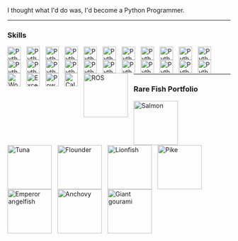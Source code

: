 I thought what I'd do was, I'd become a Python Programmer.

---
### Skills

<img align="left" alt="Python" title="Python" width="30px" style="padding-right:10px;" src="https://upload.wikimedia.org/wikipedia/commons/c/c3/Python-logo-notext.svg" />
<img align="left" alt="Python" title="Python" width="30px" style="padding-right:10px;" src="https://upload.wikimedia.org/wikipedia/commons/c/c3/Python-logo-notext.svg" />
<img align="left" alt="Python" title="Python" width="30px" style="padding-right:10px;" src="https://upload.wikimedia.org/wikipedia/commons/c/c3/Python-logo-notext.svg" />
<img align="left" alt="Python" title="Python" width="30px" style="padding-right:10px;" src="https://upload.wikimedia.org/wikipedia/commons/c/c3/Python-logo-notext.svg" />
<img align="left" alt="Python" title="Python" width="30px" style="padding-right:10px;" src="https://upload.wikimedia.org/wikipedia/commons/c/c3/Python-logo-notext.svg" />
<img align="left" alt="Python" title="Python" width="30px" style="padding-right:10px;" src="https://upload.wikimedia.org/wikipedia/commons/c/c3/Python-logo-notext.svg" />
<img align="left" alt="Python" title="Python" width="30px" style="padding-right:10px;" src="https://upload.wikimedia.org/wikipedia/commons/c/c3/Python-logo-notext.svg" />
<img align="left" alt="Python" title="Python" width="30px" style="padding-right:10px;" src="https://upload.wikimedia.org/wikipedia/commons/c/c3/Python-logo-notext.svg" />
<img align="left" alt="Python" title="Python" width="30px" style="padding-right:10px;" src="https://upload.wikimedia.org/wikipedia/commons/c/c3/Python-logo-notext.svg" />
<img align="left" alt="Python" title="Python" width="30px" style="padding-right:10px;" src="https://upload.wikimedia.org/wikipedia/commons/c/c3/Python-logo-notext.svg" />
<img align="left" alt="Python" title="Python" width="30px" style="padding-right:10px;" src="https://upload.wikimedia.org/wikipedia/commons/c/c3/Python-logo-notext.svg" />
<img align="left" alt="Python" title="Python" width="30px" style="padding-right:10px;" src="https://upload.wikimedia.org/wikipedia/commons/c/c3/Python-logo-notext.svg" />
<img align="left" alt="Python" title="Python" width="30px" style="padding-right:10px;" src="https://upload.wikimedia.org/wikipedia/commons/c/c3/Python-logo-notext.svg" />
<img align="left" alt="Python" title="Python" width="30px" style="padding-right:10px;" src="https://upload.wikimedia.org/wikipedia/commons/c/c3/Python-logo-notext.svg" />
<img align="left" alt="Python" title="Python" width="30px" style="padding-right:10px;" src="https://upload.wikimedia.org/wikipedia/commons/c/c3/Python-logo-notext.svg" />
<img align="left" alt="Python" title="Python" width="30px" style="padding-right:10px;" src="https://upload.wikimedia.org/wikipedia/commons/c/c3/Python-logo-notext.svg" />
<img align="left" alt="Python" title="Python" width="30px" style="padding-right:10px;" src="https://upload.wikimedia.org/wikipedia/commons/c/c3/Python-logo-notext.svg" />
<img align="left" alt="Python" title="Python" width="30px" style="padding-right:10px;" src="https://upload.wikimedia.org/wikipedia/commons/c/c3/Python-logo-notext.svg" />
<img align="left" alt="Python" title="Python" width="30px" style="padding-right:10px;" src="https://upload.wikimedia.org/wikipedia/commons/c/c3/Python-logo-notext.svg" />
<img align="left" alt="Python" title="Python" width="30px" style="padding-right:10px;" src="https://upload.wikimedia.org/wikipedia/commons/c/c3/Python-logo-notext.svg" />
<img align="left" alt="Python" title="Python" width="30px" style="padding-right:10px;" src="https://upload.wikimedia.org/wikipedia/commons/c/c3/Python-logo-notext.svg" />
<img align="left" alt="Python" title="Python" width="30px" style="padding-right:10px;" src="https://upload.wikimedia.org/wikipedia/commons/c/c3/Python-logo-notext.svg" />
<img align="left" alt="Word" title="Word" width="30px" style="padding-right:10px;" src="https://upload.wikimedia.org/wikipedia/commons/f/fd/Microsoft_Office_Word_%282019%E2%80%93present%29.svg" />
<img align="left" alt="Excel" title="Excel" width="30px" style="padding-right:10px;" src="https://upload.wikimedia.org/wikipedia/commons/3/34/Microsoft_Office_Excel_%282019%E2%80%93present%29.svg" />
<img align="left" alt="PowerPoint" title="PowerPoint" width="30px" style="padding-right:10px;" src="https://upload.wikimedia.org/wikipedia/commons/0/0d/Microsoft_Office_PowerPoint_%282019%E2%80%93present%29.svg" />
<img align="left" alt="Calculator" title="Calculator" width="30px" style="padding-right:10px;" src="https://upload.wikimedia.org/wikipedia/commons/5/55/Windows_Calculator_icon.png" />
<img align="left" alt="ROS" title="ROS" width="100px" style="padding-right:10px;" src="https://upload.wikimedia.org/wikipedia/commons/b/bb/Ros_logo.svg" />
<p>
  <br/>
</p>

<br/>

---
### Rare Fish Portfolio
<img align="left" alt="Salmon" title="Salmon" width="100px" style="padding-right:10px;" src="https://upload.wikimedia.org/wikipedia/commons/3/39/Salmo_salar.jpg" />
<img align="left" alt="Tuna" title="Tuna" width="100px" style="padding-right:10px;" src="https://upload.wikimedia.org/wikipedia/commons/d/d7/Thunnus_obesus.png" />
<img align="left" alt="Flounder" title="Flounder" width="100px" style="padding-right:10px;" src="https://upload.wikimedia.org/wikipedia/commons/2/2b/Pseudopleuronectes_americanus.jpg" />
  <br/>
  <br/>
  <br/>
<img align="left" alt="Lionfish" title="Lionfish" width="100px" style="padding-right:10px;" src="https://upload.wikimedia.org/wikipedia/commons/0/0d/FMIB_42560_Pterois_sphex_Jordan_%26_Evermann%3B_from_the_type_2.jpeg" />
<img align="left" alt="Pike" title="Pike" width="100px" style="padding-right:10px;" src="https://upload.wikimedia.org/wikipedia/commons/c/c5/Esox_lucius1.jpg" />
<img align="left" alt="Emperor angelfish" title="Emperor angelfish" width="100px" style="padding-right:10px;" src="https://upload.wikimedia.org/wikipedia/commons/4/4a/Pomocanthus_imperator_facing_right.jpg" />
  <br/>
  <br/>
  <br/>
  <br/>
<img align="left" alt="Anchovy" title="Anchovy" width="100px" style="padding-right:10px;" src="https://upload.wikimedia.org/wikipedia/commons/f/f0/Engraulis_encrasicolus_Gervais_flipped.jpg" />
<p>
  <br/>
</p>
<img align="left" alt="Giant gourami" title="Giant gourami" width="100px" style="padding-right:10px;" src="https://upload.wikimedia.org/wikipedia/commons/0/0d/Osphronemus_goramy_albino_2015_G1.jpg" />





